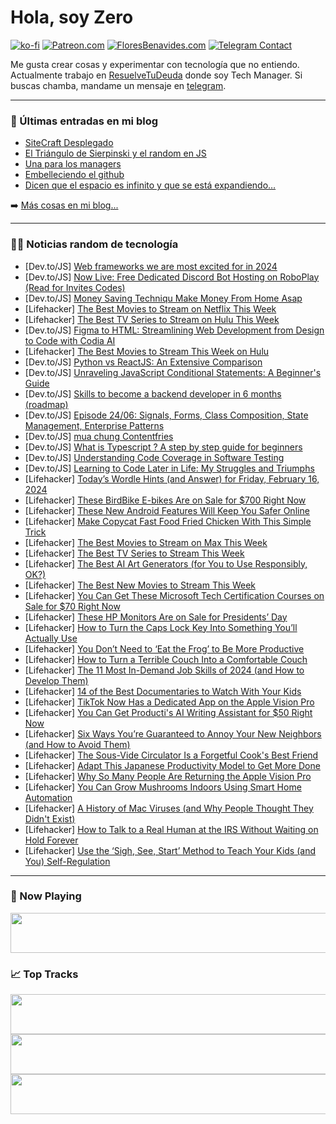 # Hola, soy Zero

[![ko-fi](https://ko-fi.com/img/githubbutton_sm.svg)](https://ko-fi.com/J3J4N0LUK)
[![Patreon.com](https://img.shields.io/endpoint.svg?url=https%3A%2F%2Fshieldsio-patreon.vercel.app%2Fapi%3Fusername%3Dzerodragon%26type%3Dpatrons&style=for-the-badge)](https://patreon.com/zerodragon)
[![FloresBenavides.com](https://img.shields.io/website?down_message=oops&label=MiBlog&style=for-the-badge&up_message=online&url=https%3A%2F%2Ffloresbenavides.com)](https://floresbenavides.com)
[![Telegram Contact](https://img.shields.io/badge/escr%C3%ADbeme-ZeroDragon-%2326A5E4?style=for-the-badge&logo=telegram)](https://t.me/zerodragon)

Me gusta crear cosas y experimentar con tecnología que no entiendo.
Actualmente trabajo en [ResuelveTuDeuda](http://github.com/resuelve) donde soy Tech Manager.
Si buscas chamba, mandame un mensaje en [telegram](https://t.me/zerodragon).

---

### 📕 Últimas entradas en mi blog
<!-- BLOG-POST-LIST:START -->
- [SiteCraft Desplegado](https://floresbenavides.com/sitecraft-desplegado/)
- [El Triángulo de Sierpinski y el random en JS](https://floresbenavides.com/el-triangulo-de-sierpinski-y-el-random-en-js/)
- [Una para los managers](https://floresbenavides.com/una-para-los-managers/)
- [Embelleciendo el github](https://floresbenavides.com/embelleciendo-el-github/)
- [Dicen que el espacio es infinito y que se está expandiendo…](https://floresbenavides.com/dicen-que-el-espacio-es-infinito-y-que-se-esta-expandiendo/)
<!-- BLOG-POST-LIST:END -->

➡️ [Más cosas en mi blog...](https://floresbenavides.com)

---

### 👨‍💻 Noticias random de tecnología
<!-- TECH-POSTS:START -->
- [Dev.to/JS] [Web frameworks we are most excited for in 2024](https://dev.to/aditya_raj_1010/read-212b)
- [Dev.to/JS] [Now Live: Free Dedicated Discord Bot Hosting on RoboPlay &lpar;Read for Invites Codes&rpar;](https://dev.to/waveplay/now-live-free-dedicated-discord-bot-hosting-on-roboplay-read-for-invites-codes-45hg)
- [Dev.to/JS] [Money Saving Techniqu Make Money From Home Asap](https://dev.to/waystomakemoneyonilne/money-saving-techniqu-make-money-from-home-asap-4f14)
- [Lifehacker] [The Best Movies to Stream on Netflix This Week](https://lifehacker.com/entertainment/the-best-movies-on-netflix-this-week)
- [Lifehacker] [The Best TV Series to Stream on Hulu This Week](https://lifehacker.com/entertainment/best-new-tv-shows-to-stream-on-hulu)
- [Dev.to/JS] [Figma to HTML: Streamlining Web Development from Design to Code with Codia AI](https://dev.to/cyberpunker/figma-to-html-streamlining-web-development-from-design-to-code-with-codia-ai-3iah)
- [Lifehacker] [The Best Movies to Stream This Week on Hulu](https://lifehacker.com/entertainment/best-movies-to-stream-this-week-on-hulu)
- [Dev.to/JS] [Python vs ReactJS: An Extensive Comparison](https://dev.to/scofieldidehen/python-vs-reactjs-an-extensive-comparison-4eho)
- [Dev.to/JS] [Unraveling JavaScript Conditional Statements: A Beginner&#39;s Guide](https://dev.to/devendra_2806/unraveling-javascript-conditional-statements-a-beginners-guide-2ih3)
- [Dev.to/JS] [Skills to become a backend developer in 6 months &lpar;roadmap&rpar;](https://dev.to/aditya_raj_1010/skills-to-become-a-backend-developer-in-6-months-roadmap-3f9h)
- [Dev.to/JS] [Episode 24/06: Signals, Forms, Class Composition, State Management, Enterprise Patterns](https://dev.to/this-is-angular/episode-2406-signals-forms-class-composition-state-management-enterprise-patterns-4o9i)
- [Dev.to/JS] [mua chung Contentfries](https://dev.to/wsovn112/mua-chung-contentfries-b1g)
- [Dev.to/JS] [What is Typescript ? A step by step guide for beginners](https://dev.to/swhabitation/what-is-typescript-a-step-by-step-guide-for-beginners-4h95)
- [Dev.to/JS] [Understanding Code Coverage in Software Testing](https://dev.to/arindam_1729/understanding-code-coverage-in-software-testing-59i3)
- [Dev.to/JS] [Learning to Code Later in Life: My Struggles and Triumphs](https://dev.to/angel33la/learning-to-code-later-in-life-my-struggles-and-triumphs-2g6a)
- [Lifehacker] [Today’s Wordle Hints &lpar;and Answer&rpar; for Friday, February 16, 2024](https://lifehacker.com/entertainment/wordle-answer-today-february-16-2024)
- [Lifehacker] [These BirdBike E-bikes Are on Sale for $700 Right Now](https://lifehacker.com/birdbike-ebike-sale-1)
- [Lifehacker] [These New Android Features Will Keep You Safer Online](https://lifehacker.com/tech/android-safer-browsing-and-live-threat-detection-rolling-out)
- [Lifehacker] [Make Copycat Fast Food Fried Chicken With This Simple Trick](https://lifehacker.com/food-drink/how-to-make-copycat-fast-food-fried-chicken)
- [Lifehacker] [The Best Movies to Stream on Max This Week](https://lifehacker.com/entertainment/best-movies-on-max-this-week)
- [Lifehacker] [The Best TV Series to Stream This Week](https://lifehacker.com/entertainment/best-new-tv-series-stream-this-week)
- [Lifehacker] [The Best AI Art Generators &lpar;for You to Use Responsibly, OK?&rpar;](https://lifehacker.com/tech/best-ai-art-generators)
- [Lifehacker] [The Best New Movies to Stream This Week](https://lifehacker.com/entertainment/best-new-movies-stream-this-week)
- [Lifehacker] [You Can Get These Microsoft Tech Certification Courses on Sale for $70 Right Now](https://lifehacker.com/work/microsoft-certification-training-bundle-sale)
- [Lifehacker] [These HP Monitors Are on Sale for Presidents’ Day](https://lifehacker.com/tech/these-hp-monitors-are-on-sale-for-presidents-day)
- [Lifehacker] [How to Turn the Caps Lock Key Into Something You’ll Actually Use](https://lifehacker.com/tech/remap-caps-lock-key)
- [Lifehacker] [You Don’t Need to ‘Eat the Frog’ to Be More Productive](https://lifehacker.com/work/instead-of-eating-the-frog-try-the-10-minute-rule-to-be-productive)
- [Lifehacker] [How to Turn a Terrible Couch Into a Comfortable Couch](https://lifehacker.com/home/how-to-fix-an-uncomfortable-couch)
- [Lifehacker] [The 11 Most In-Demand Job Skills of 2024 &lpar;and How to Develop Them&rpar;](https://lifehacker.com/work/most-in-demand-job-skills)
- [Lifehacker] [14 of the Best Documentaries to Watch With Your Kids](https://lifehacker.com/entertainment/best-documentaries-to-watch-with-kids)
- [Lifehacker] [TikTok Now Has a Dedicated App on the Apple Vision Pro](https://lifehacker.com/tech/tiktok-now-has-a-vision-pro-app)
- [Lifehacker] [You Can Get Producti&#39;s AI Writing Assistant for $50 Right Now](https://lifehacker.com/tech/producti-ai-assistant-sale)
- [Lifehacker] [Six Ways You’re Guaranteed to Annoy Your New Neighbors &lpar;and How to Avoid Them&rpar;](https://lifehacker.com/home/how-not-to-annoy-your-new-neighbors)
- [Lifehacker] [The Sous-Vide Circulator Is a Forgetful Cook&#39;s Best Friend](https://lifehacker.com/what-is-a-sous-vide-circulator)
- [Lifehacker] [Adapt This Japanese Productivity Model to Get More Done](https://lifehacker.com/work/3-ms-productivity-method)
- [Lifehacker] [Why So Many People Are Returning the Apple Vision Pro](https://lifehacker.com/tech/why-people-return-apple-vision-pro)
- [Lifehacker] [You Can Grow Mushrooms Indoors Using Smart Home Automation](https://lifehacker.com/tech/how-to-grow-mushrooms-indoors-using-smart-home-automation)
- [Lifehacker] [A History of Mac Viruses &lpar;and Why People Thought They Didn&#39;t Exist&rpar;](https://lifehacker.com/tech/mac-virus-history)
- [Lifehacker] [How to Talk to a Real Human at the IRS Without Waiting on Hold Forever](https://lifehacker.com/how-to-talk-to-a-real-human-at-the-irs-without-waiting-1842128259)
- [Lifehacker] [Use the ‘Sigh, See, Start’ Method to Teach Your Kids &lpar;and You&rpar; Self-Regulation](https://lifehacker.com/family/use-the-sigh-see-start-method-to-teach-your-kids-self-regulation)<!-- TECH-POSTS:END -->

---

### 🎵 Now Playing
<a href="https://spotify-now-playing-dun.vercel.app/now-playing?open"><img src="https://spotify-now-playing-dun.vercel.app/now-playing" width="540" height="64"></a>

### 📈 Top Tracks
<a href="https://spotify-now-playing-dun.vercel.app/top-tracks?i=1&open"><img src="https://spotify-now-playing-dun.vercel.app/top-tracks?i=1" width="540" height="64"></a>
<a href="https://spotify-now-playing-dun.vercel.app/top-tracks?i=2&open"><img src="https://spotify-now-playing-dun.vercel.app/top-tracks?i=2" width="540" height="64"></a>
<a href="https://spotify-now-playing-dun.vercel.app/top-tracks?i=3&open"><img src="https://spotify-now-playing-dun.vercel.app/top-tracks?i=3" width="540" height="64"></a>
